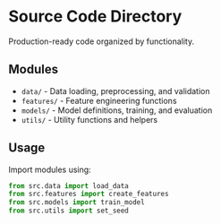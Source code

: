 # Source Code Directory

Production-ready code organized by functionality.

## Modules

- `data/` - Data loading, preprocessing, and validation
- `features/` - Feature engineering functions
- `models/` - Model definitions, training, and evaluation
- `utils/` - Utility functions and helpers

## Usage

Import modules using:

```python
from src.data import load_data
from src.features import create_features
from src.models import train_model
from src.utils import set_seed
```
